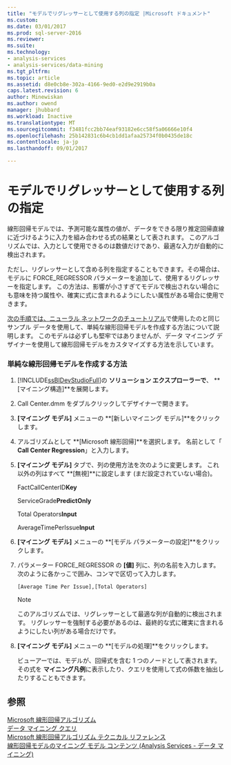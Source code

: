 ```yaml
---
title: "モデルでリグレッサーとして使用する列の指定 |Microsoft ドキュメント"
ms.custom: 
ms.date: 03/01/2017
ms.prod: sql-server-2016
ms.reviewer: 
ms.suite: 
ms.technology:
- analysis-services
- analysis-services/data-mining
ms.tgt_pltfrm: 
ms.topic: article
ms.assetid: d8e0cb8e-302a-4166-9ed0-e2d9e2919b0a
caps.latest.revision: 6
author: Minewiskan
ms.author: owend
manager: jhubbard
ms.workload: Inactive
ms.translationtype: MT
ms.sourcegitcommit: f3481fcc2bb74eaf93182e6cc58f5a06666e10f4
ms.openlocfilehash: 25b142831c6b4cb1dd1afaa25734f0b0435de18c
ms.contentlocale: ja-jp
ms.lasthandoff: 09/01/2017

---
```

# <a name="specify-a-column-to-use-as-regressor-in-a-model"></a>モデルでリグレッサーとして使用する列の指定
  線形回帰モデルでは、予測可能な属性の値が、データをできる限り推定回帰直線に近づけるように入力を組み合わせる式の結果として表されます。 このアルゴリズムでは、入力として使用できるのは数値だけであり、最適な入力が自動的に検出されます。  
  
 ただし、リグレッサーとして含める列を指定することもできます。その場合は、モデルに FORCE_REGRESSOR パラメーターを追加して、使用するリグレッサーを指定します。 この方法は、影響が小さすぎてモデルで検出されない場合にも意味を持つ属性や、確実に式に含まれるようにしたい属性がある場合に使用できます。  
  
 [次の手順では、ニューラル ネットワークのチュートリアル](http://msdn.microsoft.com/library/42c3701a-1fd2-44ff-b7de-377345bbbd6b)で使用したのと同じサンプル データを使用して、単純な線形回帰モデルを作成する方法について説明します。 このモデルは必ずしも堅牢ではありませんが、データ マイニング デザイナーを使用して線形回帰モデルをカスタマイズする方法を示しています。  
  
### <a name="how-to-create-a-simple-linear-regression-model"></a>単純な線形回帰モデルを作成する方法  
  
1.  [!INCLUDE[ssBIDevStudioFull](../../includes/ssbidevstudiofull-md.md)]の **ソリューション エクスプローラーで**、 **[マイニング構造]**を展開します。  
  
2.  Call Center.dmm をダブルクリックしてデザイナーで開きます。  
  
3.  **[マイニング モデル]** メニューの **[新しいマイニング モデル]**をクリックします。  
  
4.  アルゴリズムとして **[Microsoft 線形回帰]**を選択します。 名前として「 **Call Center Regression**」と入力します。  
  
5.  **[マイニング モデル]** タブで、列の使用方法を次のように変更します。 これ以外の列はすべて **[無視]**に設定します (まだ設定されていない場合)。  
  
     FactCallCenterID**Key**  
  
     ServiceGrade**PredictOnly**  
  
     Total Operators**Input**  
  
     AverageTimePerIssue**Input**  
  
6.  **[マイニング モデル]** メニューの **[モデル パラメーターの設定]**をクリックします。  
  
7.  パラメーター FORCE_REGRESSOR の **[値]** 列に、列の名前を入力します。次のように各かっこで囲み、コンマで区切って入力します。  
  
    ```  
    [Average Time Per Issue],[Total Operators]  
    ```  
  
    > [!NOTE]  
    >  このアルゴリズムでは、リグレッサーとして最適な列が自動的に検出されます。 リグレッサーを強制する必要があるのは、最終的な式に確実に含まれるようにしたい列がある場合だけです。  
  
8.  **[マイニング モデル]** メニューの **[モデルの処理]**をクリックします。  
  
     ビューアーでは、モデルが、回帰式を含む 1 つのノードとして表されます。 その式を **マイニング凡例**に表示したり、クエリを使用して式の係数を抽出したりすることもできます。  
  
## <a name="see-also"></a>参照  
 [Microsoft 線形回帰アルゴリズム](../../analysis-services/data-mining/microsoft-linear-regression-algorithm.md)   
 [データ マイニング クエリ](../../analysis-services/data-mining/data-mining-queries.md)   
 [Microsoft 線形回帰アルゴリズム テクニカル リファレンス](../../analysis-services/data-mining/microsoft-linear-regression-algorithm-technical-reference.md)   
 [線形回帰モデルのマイニング モデル コンテンツ &#40;Analysis Services - データ マイニング&#41;](../../analysis-services/data-mining/mining-model-content-for-linear-regression-models-analysis-services-data-mining.md)  
  
  

